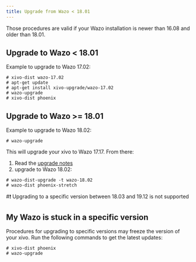 ```yaml
---
title: Upgrade from Wazo < 18.01
---
```


Those procedures are valid if your Wazo installation is newer than 16.08
and older than 18.01.

## Upgrade to Wazo < 18.01

Example to upgrade to Wazo 17.02:

```ShellSession
# xivo-dist wazo-17.02
# apt-get update
# apt-get install xivo-upgrade/wazo-17.02
# wazo-upgrade
# xivo-dist phoenix
```

## Upgrade to Wazo >= 18.01

Example to upgrade to Wazo 18.02:

```ShellSession
# wazo-upgrade
```

This will upgrade your xivo to Wazo 17.17. From there:

1.  Read the [upgrade notes](/uc-doc/upgrade/18-01/stretch)
2.  upgrade to Wazo 18.02:

```ShellSession
# wazo-dist-upgrade -t wazo-18.02
# wazo-dist phoenix-stretch
```

#:exclamation: Upgrading to a specific version between 18.03 and 19.12 is not supported

## My Wazo is stuck in a specific version

Procedures for upgrading to specific versions may freeze the version of
your xivo. Run the following commands to get the latest updates:

```ShellSession
# xivo-dist phoenix
# wazo-upgrade
```
